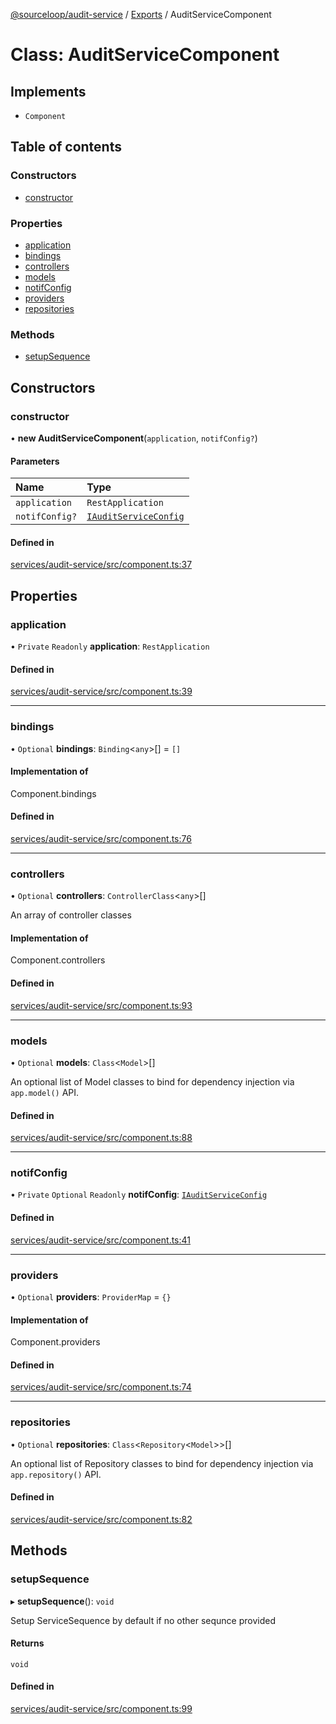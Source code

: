 [@sourceloop/audit-service](../README.md) / [Exports](../modules.md) / AuditServiceComponent

# Class: AuditServiceComponent

## Implements

- `Component`

## Table of contents

### Constructors

- [constructor](AuditServiceComponent.md#constructor)

### Properties

- [application](AuditServiceComponent.md#application)
- [bindings](AuditServiceComponent.md#bindings)
- [controllers](AuditServiceComponent.md#controllers)
- [models](AuditServiceComponent.md#models)
- [notifConfig](AuditServiceComponent.md#notifconfig)
- [providers](AuditServiceComponent.md#providers)
- [repositories](AuditServiceComponent.md#repositories)

### Methods

- [setupSequence](AuditServiceComponent.md#setupsequence)

## Constructors

### constructor

• **new AuditServiceComponent**(`application`, `notifConfig?`)

#### Parameters

| Name | Type |
| :------ | :------ |
| `application` | `RestApplication` |
| `notifConfig?` | [`IAuditServiceConfig`](../interfaces/IAuditServiceConfig.md) |

#### Defined in

[services/audit-service/src/component.ts:37](https://github.com/codeweb05/repo1/blob/ea19add/services/audit-service/src/component.ts#L37)

## Properties

### application

• `Private` `Readonly` **application**: `RestApplication`

#### Defined in

[services/audit-service/src/component.ts:39](https://github.com/codeweb05/repo1/blob/ea19add/services/audit-service/src/component.ts#L39)

___

### bindings

• `Optional` **bindings**: `Binding`<`any`\>[] = `[]`

#### Implementation of

Component.bindings

#### Defined in

[services/audit-service/src/component.ts:76](https://github.com/codeweb05/repo1/blob/ea19add/services/audit-service/src/component.ts#L76)

___

### controllers

• `Optional` **controllers**: `ControllerClass`<`any`\>[]

An array of controller classes

#### Implementation of

Component.controllers

#### Defined in

[services/audit-service/src/component.ts:93](https://github.com/codeweb05/repo1/blob/ea19add/services/audit-service/src/component.ts#L93)

___

### models

• `Optional` **models**: `Class`<`Model`\>[]

An optional list of Model classes to bind for dependency injection
via `app.model()` API.

#### Defined in

[services/audit-service/src/component.ts:88](https://github.com/codeweb05/repo1/blob/ea19add/services/audit-service/src/component.ts#L88)

___

### notifConfig

• `Private` `Optional` `Readonly` **notifConfig**: [`IAuditServiceConfig`](../interfaces/IAuditServiceConfig.md)

#### Defined in

[services/audit-service/src/component.ts:41](https://github.com/codeweb05/repo1/blob/ea19add/services/audit-service/src/component.ts#L41)

___

### providers

• `Optional` **providers**: `ProviderMap` = `{}`

#### Implementation of

Component.providers

#### Defined in

[services/audit-service/src/component.ts:74](https://github.com/codeweb05/repo1/blob/ea19add/services/audit-service/src/component.ts#L74)

___

### repositories

• `Optional` **repositories**: `Class`<`Repository`<`Model`\>\>[]

An optional list of Repository classes to bind for dependency injection
via `app.repository()` API.

#### Defined in

[services/audit-service/src/component.ts:82](https://github.com/codeweb05/repo1/blob/ea19add/services/audit-service/src/component.ts#L82)

## Methods

### setupSequence

▸ **setupSequence**(): `void`

Setup ServiceSequence by default if no other sequnce provided

#### Returns

`void`

#### Defined in

[services/audit-service/src/component.ts:99](https://github.com/codeweb05/repo1/blob/ea19add/services/audit-service/src/component.ts#L99)
